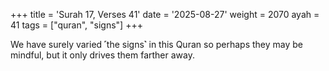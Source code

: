 +++
title = 'Surah 17, Verses 41'
date = '2025-08-27'
weight = 2070
ayah = 41
tags = ["quran", "signs"]
+++

We have surely varied ˹the signs˺ in this Quran so perhaps they may be mindful, but it only drives them farther away.